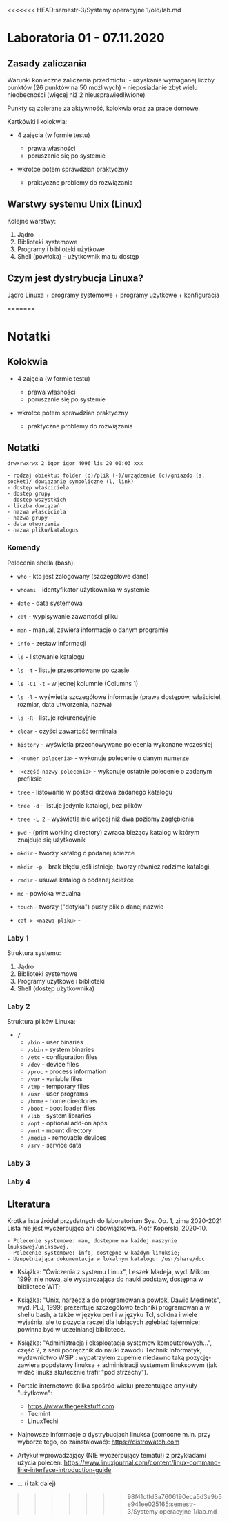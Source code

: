 <<<<<<< HEAD:semestr-3/Systemy operacyjne 1/old/lab.md
# Laboratoria 01 - 07.11.2020

## Zasady zaliczania

Warunki konieczne zaliczenia przedmiotu:
    - uzyskanie wymaganej liczby punktów (26 punktów na 50 możliwych)
    - nieposiadanie zbyt wielu nieobecności (więcej niż 2 nieusprawiedliwione)

Punkty są zbierane za aktywność, kolokwia oraz za prace domowe.

Kartkówki i kolokwia: 

- 4 zajęcia (w formie testu)
    - prawa własności
    - poruszanie się po systemie

- wkrótce potem sprawdzian praktyczny
    - praktyczne problemy do rozwiązania


## Warstwy systemu Unix (Linux)

Kolejne warstwy:
 1. Jądro
 2. Biblioteki systemowe
 3. Programy i biblioteki użytkowe
 4. Shell (powłoka) - użytkownik ma tu dostęp

 ## Czym jest dystrybucja Linuxa?

 Jądro Linuxa + programy systemowe + programy użytkowe + konfiguracja

 
=======
# Notatki

## Kolokwia

- 4 zajęcia (w formie testu)
    - prawa własności
    - poruszanie się po systemie

- wkrótce potem sprawdzian praktyczny
    - praktyczne problemy do rozwiązania

## Notatki

```
drwxrwxrwx 2 igor igor 4096 lis 20 00:03 xxx

- rodzaj obiektu: folder (d)/plik (-)/urządzenie (c)/gniazdo (s, socket)/ dowiązanie symboliczne (l, link)
- dostęp właściciela
- dostęp grupy
- dostęp wszystkich
- liczba dowiązań
- nazwa właściciela
- nazwa grupy
- data utworzenia
- nazwa pliku/katalogus

```

### Komendy

Polecenia shella (bash):
- `who` - kto jest zalogowany (szczegółowe dane)
- `whoami` - identyfikator użytkownika w systemie
- `date` - data systemowa
- `cat` - wypisywanie zawartości pliku
- `man` - manual, zawiera informacje o danym programie
- `info` - zestaw informacji
- `ls` - listowanie katalogu
- `ls -t` - listuje przesortowane po czasie
- `ls -C1 -t` - w jednej kolumnie (Columns 1)
- `ls -l` - wyświetla szczegółowe informacje (prawa dostępów, właściciel, rozmiar, data utworzenia, nazwa)
- `ls -R` - listuje rekurencyjnie
- `clear` - czyści zawartość terminala
- `history` - wyświetla przechowywane polecenia wykonane wcześniej
- `!<numer polecenia>` - wykonuje polecenie o danym numerze
- `!<część nazwy polecenia>` - wykonuje ostatnie polecenie o zadanym prefiksie
- `tree` - listowanie w postaci drzewa zadanego katalogu
- `tree -d` - listuje jedynie katalogi, bez plików
- `tree -L 2` - wyświetla nie więcej niż dwa poziomy zagłębienia

- `pwd` - (print working directory) zwraca bieżący katalog w którym znajduje się użytkownik
- `mkdir` - tworzy katalog o podanej ścieżce
- `mkdir -p` - brak błędu jeśli istnieje, tworzy również rodzime katalogi
- `rmdir` - usuwa katalog o podanej ścieżce
- `mc` - powłoka wizualna
- `touch` - tworzy ("dotyka") pusty plik o danej nazwie
- `cat > <nazwa pliku>` - 

### Laby 1

Struktura systemu:

1. Jądro
2. Biblioteki systemowe
3. Programy uzytkowe i biblioteki
4. Shell (dostęp użytkownika)


### Laby 2

Struktura plików Linuxa:

- `/`
    - `/bin` - user binaries
    - `/sbin` - system binaries
    - `/etc` - configuration files
    - `/dev` - device files
    - `/proc` - process information
    - `/var` - variable files
    - `/tmp` - temporary files
    - `/usr` - user programs
    - `/home` - home directories
    - `/boot` - boot loader files
    - `/lib` - system libraries
    - `/opt` - optional add-on apps
    - `/mnt` - mount directory
    - `/media` - removable devices
    - `/srv` - service data

### Laby 3

### Laby 4

## Literatura

Krotka lista źródeł przydatnych do laboratorium Sys. Op. 1, zima 2020-2021
Lista nie jest wyczerpująca ani obowiązkowa.
Piotr Koperski, 2020-10.

    - Polecenie systemowe: man, dostępne na każdej maszynie lnuksowej/uniksowej.
    - Polecenie systemowe: info, dostępne w każdym linuksie;
    - Uzupełniająca dokumentacja w lokalnym katalogu: /usr/share/doc

- Książka: "Ćwiczenia z systemu Linux", Leszek Madeja, wyd. Mikom, 1999: nie nowa, ale wystarczająca do nauki podstaw, dostępna w bibliotece WIT;

- Książka: "Unix, narzędzia do programowania powłok, Dawid Medinets", wyd. PLJ,
1999: prezentuje szczegółowo techniki programowania w shellu bash, a także
w języku perl i w języku Tcl, solidna i wiele wyjaśnia, ale to pozycja raczej 
dla lubiących zgłebiać tajemnice; powinna być w uczelnianej bibliotece.

- Książka: "Administracja i eksploatacja systemow komputerowych...", część 2,
z serii podręcznik do nauki zawodu Technik Informatyk, wydawnictwo WSiP :
wypatrzyłem zupełnie niedawno taką pozycję- zawiera popdstawy linuksa + administracji systemem linuksowym (jak widać linuks skutecznie trafił "pod strzechy").

- Portale internetowe (kilka spośród wielu) prezentujące artykuły "użytkowe":
    - https://www.thegeekstuff.com
    - Tecmint
    - LinuxTechi

- Najnowsze informacje o dystrybucjach linuksa (pomocne m.in. przy wyborze tego,
co zainstalować): https://distrowatch.com

- Artykuł wprowadzający (NIE wyczerpujący tematu!) z przykładami użycia poleceń:
https://www.linuxjournal.com/content/linux-command-line-interface-introduction-guide

- ... (i tak dalej)
>>>>>>> 98f41cffd3a7606190eca5d3e9b5e941ee025165:semestr-3/Systemy operacyjne 1/lab.md
